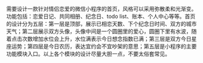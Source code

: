 需要设计一款针对情侣恋爱的微信小程序的首页，风格可以采用弥散柔和光渐变。功能包括：恋爱日记、共同相册、纪念日、todo list、账本、个人中心等等。首页的设计分为五层：第一层是顶部，展示已相恋天数、下个纪念日时间、双方的城市天气；第二层展示双方头像，头像中间是一个圆圈里的爱心，圆圈下里有水波，随着点击次数增加水位会上升，水位满表示今日想念指数已满；第三层是双方今日星座运势；第四层是今日农历，表达宜约会不宜吵架的意思；第五层是小程序的主要功能模块入口。以上各个模块的设计尽量大胆一点，不要太俗套常见。